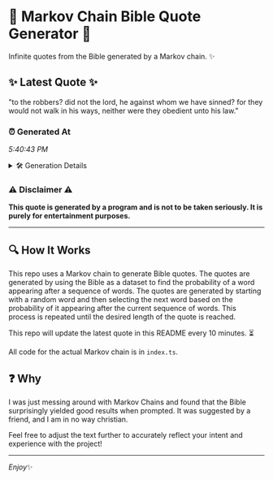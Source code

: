 # 📖 Markov Chain Bible Quote Generator 📖

Infinite quotes from the Bible generated by a Markov chain. ✨

## ✨ Latest Quote ✨
"to the robbers? did not the lord, he against whom we have sinned? for they would not walk in his ways, neither were they obedient unto his law."

### ⏰ Generated At
*5:40:43 PM*

<details>
    <summary>🛠️ Generation Details</summary>
    <p>
        <strong>🌱 Seed:</strong> to<br>
        <strong>🔄 Iterations:</strong> 27<br>
        <strong>📜 Context History:</strong><br>[ to ]: the<br>[ to, the ]: robbers?<br>[ to, the, robbers? ]: did<br>[ to, the, robbers?, did ]: not<br>[ to, the, robbers?, did, not ]: the<br>[ to, the, robbers?, did, not, the ]: lord,<br>[ the, robbers?, did, not, the, lord, ]: he<br>[ robbers?, did, not, the, lord,, he ]: against<br>[ did, not, the, lord,, he, against ]: whom<br>[ not, the, lord,, he, against, whom ]: we<br>[ the, lord,, he, against, whom, we ]: have<br>[ lord,, he, against, whom, we, have ]: sinned?<br>[ he, against, whom, we, have, sinned? ]: for<br>[ against, whom, we, have, sinned?, for ]: they<br>[ whom, we, have, sinned?, for, they ]: would<br>[ we, have, sinned?, for, they, would ]: not<br>[ have, sinned?, for, they, would, not ]: walk<br>[ sinned?, for, they, would, not, walk ]: in<br>[ for, they, would, not, walk, in ]: his<br>[ they, would, not, walk, in, his ]: ways,<br>[ would, not, walk, in, his, ways, ]: neither<br>[ not, walk, in, his, ways,, neither ]: were<br>[ walk, in, his, ways,, neither, were ]: they<br>[ in, his, ways,, neither, were, they ]: obedient<br>[ his, ways,, neither, were, they, obedient ]: unto<br>[ ways,, neither, were, they, obedient, unto ]: his<br>[ neither, were, they, obedient, unto, his ]: law.<br>
    </p>
</details>

### ⚠️ Disclaimer ⚠️
**This quote is generated by a program and is not to be taken seriously. It is purely for entertainment purposes.**

---

## 🔍 How It Works

This repo uses a Markov chain to generate Bible quotes. The quotes are generated by using the Bible as a dataset to find the probability of a word appearing after a sequence of words. The quotes are generated by starting with a random word and then selecting the next word based on the probability of it appearing after the current sequence of words. This process is repeated until the desired length of the quote is reached.

This repo will update the latest quote in this README every 10 minutes. ⏳

All code for the actual Markov chain is in `index.ts`.

## ❓ Why

I was just messing around with Markov Chains and found that the Bible surprisingly yielded good results when prompted. 
It was suggested by a friend, and I am in no way christian.

Feel free to adjust the text further to accurately reflect your intent and experience with the project!

---

*Enjoy*✨
